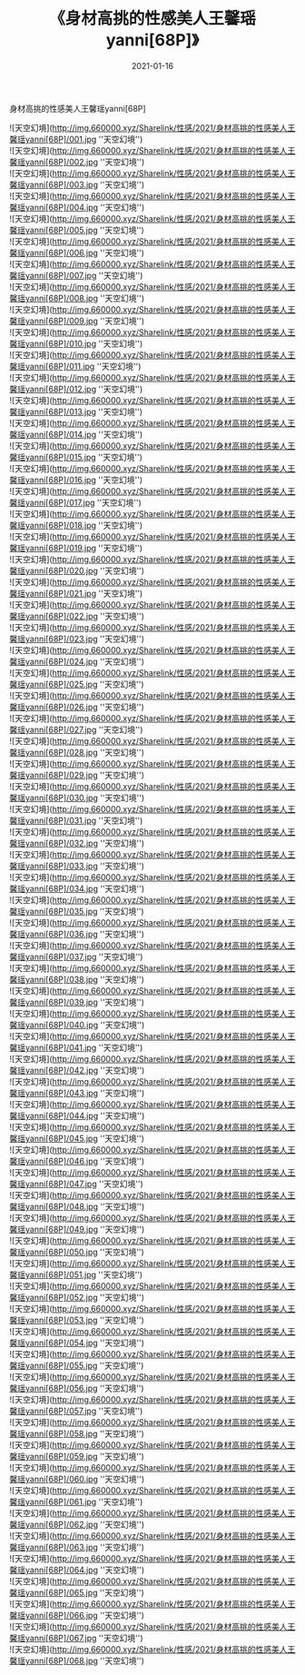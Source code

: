 ﻿---
layout: post
title:  《身材高挑的性感美人王馨瑶yanni[68P]》
date:   2021-01-16
img: http://img.660000.xyz/Sharelink/性感/2021/身材高挑的性感美人王馨瑶yanni[68P]/000.jpg
categories: [美女, 性感, 泳衣]
---

身材高挑的性感美人王馨瑶yanni[68P]



![天空幻境](http://img.660000.xyz/Sharelink/性感/2021/身材高挑的性感美人王馨瑶yanni[68P]/001.jpg ''天空幻境'') <br>
![天空幻境](http://img.660000.xyz/Sharelink/性感/2021/身材高挑的性感美人王馨瑶yanni[68P]/002.jpg ''天空幻境'') <br>
![天空幻境](http://img.660000.xyz/Sharelink/性感/2021/身材高挑的性感美人王馨瑶yanni[68P]/003.jpg ''天空幻境'') <br>
![天空幻境](http://img.660000.xyz/Sharelink/性感/2021/身材高挑的性感美人王馨瑶yanni[68P]/004.jpg ''天空幻境'') <br>
![天空幻境](http://img.660000.xyz/Sharelink/性感/2021/身材高挑的性感美人王馨瑶yanni[68P]/005.jpg ''天空幻境'') <br>
![天空幻境](http://img.660000.xyz/Sharelink/性感/2021/身材高挑的性感美人王馨瑶yanni[68P]/006.jpg ''天空幻境'') <br>
![天空幻境](http://img.660000.xyz/Sharelink/性感/2021/身材高挑的性感美人王馨瑶yanni[68P]/007.jpg ''天空幻境'') <br>
![天空幻境](http://img.660000.xyz/Sharelink/性感/2021/身材高挑的性感美人王馨瑶yanni[68P]/008.jpg ''天空幻境'') <br>
![天空幻境](http://img.660000.xyz/Sharelink/性感/2021/身材高挑的性感美人王馨瑶yanni[68P]/009.jpg ''天空幻境'') <br>
![天空幻境](http://img.660000.xyz/Sharelink/性感/2021/身材高挑的性感美人王馨瑶yanni[68P]/010.jpg ''天空幻境'') <br>
![天空幻境](http://img.660000.xyz/Sharelink/性感/2021/身材高挑的性感美人王馨瑶yanni[68P]/011.jpg ''天空幻境'') <br>
![天空幻境](http://img.660000.xyz/Sharelink/性感/2021/身材高挑的性感美人王馨瑶yanni[68P]/012.jpg ''天空幻境'') <br>
![天空幻境](http://img.660000.xyz/Sharelink/性感/2021/身材高挑的性感美人王馨瑶yanni[68P]/013.jpg ''天空幻境'') <br>
![天空幻境](http://img.660000.xyz/Sharelink/性感/2021/身材高挑的性感美人王馨瑶yanni[68P]/014.jpg ''天空幻境'') <br>
![天空幻境](http://img.660000.xyz/Sharelink/性感/2021/身材高挑的性感美人王馨瑶yanni[68P]/015.jpg ''天空幻境'') <br>
![天空幻境](http://img.660000.xyz/Sharelink/性感/2021/身材高挑的性感美人王馨瑶yanni[68P]/016.jpg ''天空幻境'') <br>
![天空幻境](http://img.660000.xyz/Sharelink/性感/2021/身材高挑的性感美人王馨瑶yanni[68P]/017.jpg ''天空幻境'') <br>
![天空幻境](http://img.660000.xyz/Sharelink/性感/2021/身材高挑的性感美人王馨瑶yanni[68P]/018.jpg ''天空幻境'') <br>
![天空幻境](http://img.660000.xyz/Sharelink/性感/2021/身材高挑的性感美人王馨瑶yanni[68P]/019.jpg ''天空幻境'') <br>
![天空幻境](http://img.660000.xyz/Sharelink/性感/2021/身材高挑的性感美人王馨瑶yanni[68P]/020.jpg ''天空幻境'') <br>
![天空幻境](http://img.660000.xyz/Sharelink/性感/2021/身材高挑的性感美人王馨瑶yanni[68P]/021.jpg ''天空幻境'') <br>
![天空幻境](http://img.660000.xyz/Sharelink/性感/2021/身材高挑的性感美人王馨瑶yanni[68P]/022.jpg ''天空幻境'') <br>
![天空幻境](http://img.660000.xyz/Sharelink/性感/2021/身材高挑的性感美人王馨瑶yanni[68P]/023.jpg ''天空幻境'') <br>
![天空幻境](http://img.660000.xyz/Sharelink/性感/2021/身材高挑的性感美人王馨瑶yanni[68P]/024.jpg ''天空幻境'') <br>
![天空幻境](http://img.660000.xyz/Sharelink/性感/2021/身材高挑的性感美人王馨瑶yanni[68P]/025.jpg ''天空幻境'') <br>
![天空幻境](http://img.660000.xyz/Sharelink/性感/2021/身材高挑的性感美人王馨瑶yanni[68P]/026.jpg ''天空幻境'') <br>
![天空幻境](http://img.660000.xyz/Sharelink/性感/2021/身材高挑的性感美人王馨瑶yanni[68P]/027.jpg ''天空幻境'') <br>
![天空幻境](http://img.660000.xyz/Sharelink/性感/2021/身材高挑的性感美人王馨瑶yanni[68P]/028.jpg ''天空幻境'') <br>
![天空幻境](http://img.660000.xyz/Sharelink/性感/2021/身材高挑的性感美人王馨瑶yanni[68P]/029.jpg ''天空幻境'') <br>
![天空幻境](http://img.660000.xyz/Sharelink/性感/2021/身材高挑的性感美人王馨瑶yanni[68P]/030.jpg ''天空幻境'') <br>
![天空幻境](http://img.660000.xyz/Sharelink/性感/2021/身材高挑的性感美人王馨瑶yanni[68P]/031.jpg ''天空幻境'') <br>
![天空幻境](http://img.660000.xyz/Sharelink/性感/2021/身材高挑的性感美人王馨瑶yanni[68P]/032.jpg ''天空幻境'') <br>
![天空幻境](http://img.660000.xyz/Sharelink/性感/2021/身材高挑的性感美人王馨瑶yanni[68P]/033.jpg ''天空幻境'') <br>
![天空幻境](http://img.660000.xyz/Sharelink/性感/2021/身材高挑的性感美人王馨瑶yanni[68P]/034.jpg ''天空幻境'') <br>
![天空幻境](http://img.660000.xyz/Sharelink/性感/2021/身材高挑的性感美人王馨瑶yanni[68P]/035.jpg ''天空幻境'') <br>
![天空幻境](http://img.660000.xyz/Sharelink/性感/2021/身材高挑的性感美人王馨瑶yanni[68P]/036.jpg ''天空幻境'') <br>
![天空幻境](http://img.660000.xyz/Sharelink/性感/2021/身材高挑的性感美人王馨瑶yanni[68P]/037.jpg ''天空幻境'') <br>
![天空幻境](http://img.660000.xyz/Sharelink/性感/2021/身材高挑的性感美人王馨瑶yanni[68P]/038.jpg ''天空幻境'') <br>
![天空幻境](http://img.660000.xyz/Sharelink/性感/2021/身材高挑的性感美人王馨瑶yanni[68P]/039.jpg ''天空幻境'') <br>
![天空幻境](http://img.660000.xyz/Sharelink/性感/2021/身材高挑的性感美人王馨瑶yanni[68P]/040.jpg ''天空幻境'') <br>
![天空幻境](http://img.660000.xyz/Sharelink/性感/2021/身材高挑的性感美人王馨瑶yanni[68P]/041.jpg ''天空幻境'') <br>
![天空幻境](http://img.660000.xyz/Sharelink/性感/2021/身材高挑的性感美人王馨瑶yanni[68P]/042.jpg ''天空幻境'') <br>
![天空幻境](http://img.660000.xyz/Sharelink/性感/2021/身材高挑的性感美人王馨瑶yanni[68P]/043.jpg ''天空幻境'') <br>
![天空幻境](http://img.660000.xyz/Sharelink/性感/2021/身材高挑的性感美人王馨瑶yanni[68P]/044.jpg ''天空幻境'') <br>
![天空幻境](http://img.660000.xyz/Sharelink/性感/2021/身材高挑的性感美人王馨瑶yanni[68P]/045.jpg ''天空幻境'') <br>
![天空幻境](http://img.660000.xyz/Sharelink/性感/2021/身材高挑的性感美人王馨瑶yanni[68P]/046.jpg ''天空幻境'') <br>
![天空幻境](http://img.660000.xyz/Sharelink/性感/2021/身材高挑的性感美人王馨瑶yanni[68P]/047.jpg ''天空幻境'') <br>
![天空幻境](http://img.660000.xyz/Sharelink/性感/2021/身材高挑的性感美人王馨瑶yanni[68P]/048.jpg ''天空幻境'') <br>
![天空幻境](http://img.660000.xyz/Sharelink/性感/2021/身材高挑的性感美人王馨瑶yanni[68P]/049.jpg ''天空幻境'') <br>
![天空幻境](http://img.660000.xyz/Sharelink/性感/2021/身材高挑的性感美人王馨瑶yanni[68P]/050.jpg ''天空幻境'') <br>
![天空幻境](http://img.660000.xyz/Sharelink/性感/2021/身材高挑的性感美人王馨瑶yanni[68P]/051.jpg ''天空幻境'') <br>
![天空幻境](http://img.660000.xyz/Sharelink/性感/2021/身材高挑的性感美人王馨瑶yanni[68P]/052.jpg ''天空幻境'') <br>
![天空幻境](http://img.660000.xyz/Sharelink/性感/2021/身材高挑的性感美人王馨瑶yanni[68P]/053.jpg ''天空幻境'') <br>
![天空幻境](http://img.660000.xyz/Sharelink/性感/2021/身材高挑的性感美人王馨瑶yanni[68P]/054.jpg ''天空幻境'') <br>
![天空幻境](http://img.660000.xyz/Sharelink/性感/2021/身材高挑的性感美人王馨瑶yanni[68P]/055.jpg ''天空幻境'') <br>
![天空幻境](http://img.660000.xyz/Sharelink/性感/2021/身材高挑的性感美人王馨瑶yanni[68P]/056.jpg ''天空幻境'') <br>
![天空幻境](http://img.660000.xyz/Sharelink/性感/2021/身材高挑的性感美人王馨瑶yanni[68P]/057.jpg ''天空幻境'') <br>
![天空幻境](http://img.660000.xyz/Sharelink/性感/2021/身材高挑的性感美人王馨瑶yanni[68P]/058.jpg ''天空幻境'') <br>
![天空幻境](http://img.660000.xyz/Sharelink/性感/2021/身材高挑的性感美人王馨瑶yanni[68P]/059.jpg ''天空幻境'') <br>
![天空幻境](http://img.660000.xyz/Sharelink/性感/2021/身材高挑的性感美人王馨瑶yanni[68P]/060.jpg ''天空幻境'') <br>
![天空幻境](http://img.660000.xyz/Sharelink/性感/2021/身材高挑的性感美人王馨瑶yanni[68P]/061.jpg ''天空幻境'') <br>
![天空幻境](http://img.660000.xyz/Sharelink/性感/2021/身材高挑的性感美人王馨瑶yanni[68P]/062.jpg ''天空幻境'') <br>
![天空幻境](http://img.660000.xyz/Sharelink/性感/2021/身材高挑的性感美人王馨瑶yanni[68P]/063.jpg ''天空幻境'') <br>
![天空幻境](http://img.660000.xyz/Sharelink/性感/2021/身材高挑的性感美人王馨瑶yanni[68P]/064.jpg ''天空幻境'') <br>
![天空幻境](http://img.660000.xyz/Sharelink/性感/2021/身材高挑的性感美人王馨瑶yanni[68P]/065.jpg ''天空幻境'') <br>
![天空幻境](http://img.660000.xyz/Sharelink/性感/2021/身材高挑的性感美人王馨瑶yanni[68P]/066.jpg ''天空幻境'') <br>
![天空幻境](http://img.660000.xyz/Sharelink/性感/2021/身材高挑的性感美人王馨瑶yanni[68P]/067.jpg ''天空幻境'') <br>
![天空幻境](http://img.660000.xyz/Sharelink/性感/2021/身材高挑的性感美人王馨瑶yanni[68P]/068.jpg ''天空幻境'') <br>